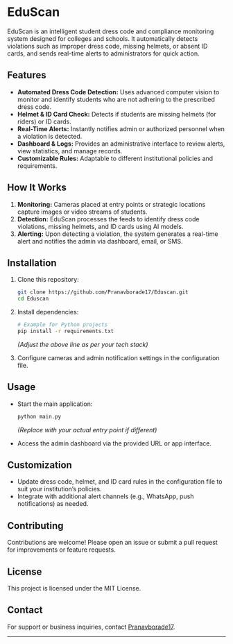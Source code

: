 # EduScan

EduScan is an intelligent student dress code and compliance monitoring system designed for colleges and schools. It automatically detects violations such as improper dress code, missing helmets, or absent ID cards, and sends real-time alerts to administrators for quick action.

## Features

- **Automated Dress Code Detection:** Uses advanced computer vision to monitor and identify students who are not adhering to the prescribed dress code.
- **Helmet & ID Card Check:** Detects if students are missing helmets (for riders) or ID cards.
- **Real-Time Alerts:** Instantly notifies admin or authorized personnel when a violation is detected.
- **Dashboard & Logs:** Provides an administrative interface to review alerts, view statistics, and manage records.
- **Customizable Rules:** Adaptable to different institutional policies and requirements.

## How It Works

1. **Monitoring:** Cameras placed at entry points or strategic locations capture images or video streams of students.
2. **Detection:** EduScan processes the feeds to identify dress code violations, missing helmets, and ID cards using AI models.
3. **Alerting:** Upon detecting a violation, the system generates a real-time alert and notifies the admin via dashboard, email, or SMS.

## Installation

1. Clone this repository:
   ```bash
   git clone https://github.com/Pranavborade17/Eduscan.git
   cd Eduscan
   ```
2. Install dependencies:
   ```bash
   # Example for Python projects
   pip install -r requirements.txt
   ```
   *(Adjust the above line as per your tech stack)*

3. Configure cameras and admin notification settings in the configuration file.

## Usage

- Start the main application:
  ```bash
  python main.py
  ```
  *(Replace with your actual entry point if different)*

- Access the admin dashboard via the provided URL or app interface.

## Customization

- Update dress code, helmet, and ID card rules in the configuration file to suit your institution’s policies.
- Integrate with additional alert channels (e.g., WhatsApp, push notifications) as needed.

## Contributing

Contributions are welcome! Please open an issue or submit a pull request for improvements or feature requests.

## License

This project is licensed under the MIT License.

## Contact

For support or business inquiries, contact [Pranavborade17](https://github.com/Pranavborade17).

---
